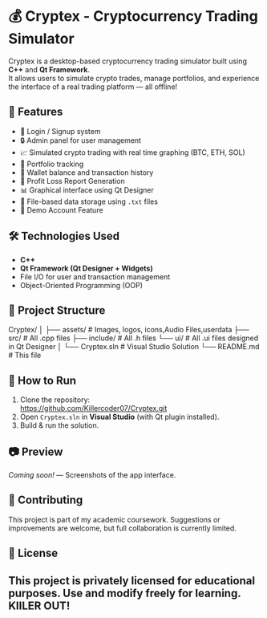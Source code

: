 # 💰 Cryptex - Cryptocurrency Trading Simulator

Cryptex is a desktop-based cryptocurrency trading simulator built using **C++** and **Qt Framework**.  
It allows users to simulate crypto trades, manage portfolios, and experience the interface of a real trading platform — all offline!

## 🚀 Features

- 👤 Login / Signup system
- 🔒 Admin panel for user management
- 📈 Simulated crypto trading with real time graphing (BTC, ETH, SOL)
- 💼 Portfolio tracking
- 💸 Wallet balance and transaction history
- 🧾 Profit Loss Report Generation
- 📊 Graphical interface using Qt Designer
- 💾 File-based data storage using `.txt` files
- 🧪 Demo Account Feature
  
## 🛠 Technologies Used

- **C++**
- **Qt Framework (Qt Designer + Widgets)**
- File I/O for user and transaction management
- Object-Oriented Programming (OOP)

## 📂 Project Structure
Cryptex/
│
├── assets/ # Images, logos, icons,Audio Files,userdata
├── src/ # All .cpp files
├── include/ # All .h files
└──  ui/ # All .ui files designed in Qt Designer
│
└── Cryptex.sln # Visual Studio Solution
└── README.md # This file

## 🔧 How to Run

1. Clone the repository:  
https://github.com/Killercoder07/Cryptex.git
2. Open `Cryptex.sln` in **Visual Studio** (with Qt plugin installed).
3. Build & run the solution.

## 📷 Preview

*Coming soon!* — Screenshots of the app interface.

## 🤝 Contributing

This project is part of my academic coursework. Suggestions or improvements are welcome, but full collaboration is currently limited.


## 📄 License

This project is privately licensed for educational purposes. Use and modify freely for learning.
**KIILER OUT!**
---

